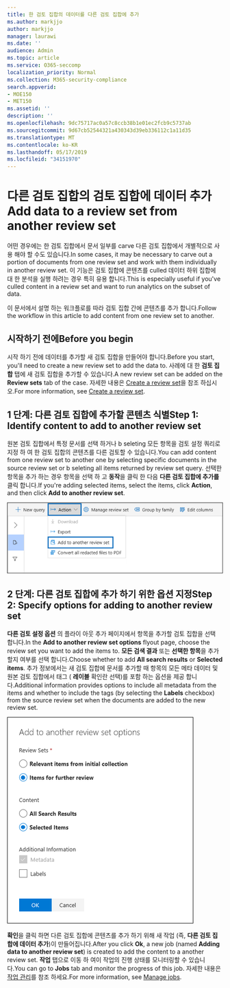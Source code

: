 ```yaml
---
title: 한 검토 집합의 데이터를 다른 검토 집합에 추가
ms.author: markjjo
author: markjjo
manager: laurawi
ms.date: ''
audience: Admin
ms.topic: article
ms.service: O365-seccomp
localization_priority: Normal
ms.collection: M365-security-compliance
search.appverid:
- MOE150
- MET150
ms.assetid: ''
description: ''
ms.openlocfilehash: 9dc75717ac0a57c8ccb38b1e01ec2fcb9c5737ab
ms.sourcegitcommit: 9d67cb52544321a430343d39eb336112c1a11d35
ms.translationtype: MT
ms.contentlocale: ko-KR
ms.lasthandoff: 05/17/2019
ms.locfileid: "34151970"
---
```

# <a name="add-data-to-a-review-set-from-another-review-set"></a><span data-ttu-id="3324d-102">다른 검토 집합의 검토 집합에 데이터 추가</span><span class="sxs-lookup"><span data-stu-id="3324d-102">Add data to a review set from another review set</span></span>

<span data-ttu-id="3324d-103">어떤 경우에는 한 검토 집합에서 문서 일부를 carve 다른 검토 집합에서 개별적으로 사용 해야 할 수도 있습니다.</span><span class="sxs-lookup"><span data-stu-id="3324d-103">In some cases, it may be necessary to carve out a portion of documents from one review set and work with them individually in another review set.</span></span>  <span data-ttu-id="3324d-104">이 기능은 검토 집합에 콘텐츠를 culled 데이터 하위 집합에 대 한 분석을 실행 하려는 경우 특히 유용 합니다.</span><span class="sxs-lookup"><span data-stu-id="3324d-104">This is especially useful if you've culled content in a review set and want to run analytics on the subset of data.</span></span>

<span data-ttu-id="3324d-105">이 문서에서 설명 하는 워크플로를 따라 검토 집합 간에 콘텐츠를 추가 합니다.</span><span class="sxs-lookup"><span data-stu-id="3324d-105">Follow the workflow in this article to add content from one review set to another.</span></span>

## <a name="before-you-begin"></a><span data-ttu-id="3324d-106">시작하기 전에</span><span class="sxs-lookup"><span data-stu-id="3324d-106">Before you begin</span></span>

<span data-ttu-id="3324d-107">시작 하기 전에 데이터를 추가할 새 검토 집합을 만들어야 합니다.</span><span class="sxs-lookup"><span data-stu-id="3324d-107">Before you start, you'll need to create a new review set to add the data to.</span></span>  <span data-ttu-id="3324d-108">사례에 대 한 **검토 집합** 탭에 새 검토 집합을 추가할 수 있습니다.</span><span class="sxs-lookup"><span data-stu-id="3324d-108">A new review set can be added on the **Review sets** tab of the case.</span></span> <span data-ttu-id="3324d-109">자세한 내용은 [Create a review set](managing-review-sets.md#create-a-review-set)을 참조 하십시오.</span><span class="sxs-lookup"><span data-stu-id="3324d-109">For more information, see [Create a review set](managing-review-sets.md#create-a-review-set).</span></span>

## <a name="step-1-identify-content-to-add-to-another-review-set"></a><span data-ttu-id="3324d-110">1 단계: 다른 검토 집합에 추가할 콘텐츠 식별</span><span class="sxs-lookup"><span data-stu-id="3324d-110">Step 1: Identify content to add to another review set</span></span>

<span data-ttu-id="3324d-111">원본 검토 집합에서 특정 문서를 선택 하거나 b seleting 모든 항목을 검토 설정 쿼리로 지정 하 여 한 검토 집합의 콘텐츠를 다른 검토할 수 있습니다.</span><span class="sxs-lookup"><span data-stu-id="3324d-111">You can add content from one review set to another one by selecting specific documents in the source review set or b seleting all items returned by review set query.</span></span>  <span data-ttu-id="3324d-112">선택한 항목을 추가 하는 경우 항목을 선택 하 고 **동작**을 클릭 한 다음 **다른 검토 집합에 추가를**클릭 합니다.</span><span class="sxs-lookup"><span data-stu-id="3324d-112">If you're adding selected items, select the items, click **Action**, and then click **Add to another review set**.</span></span>

![다른 검토 집합에 추가](../media/64f2a4d4-eba3-4ab3-a3ba-d519feea3142.png)

## <a name="step-2-specify-options-for-adding-to-another-review-set"></a><span data-ttu-id="3324d-114">2 단계: 다른 검토 집합에 추가 하기 위한 옵션 지정</span><span class="sxs-lookup"><span data-stu-id="3324d-114">Step 2: Specify options for adding to another review set</span></span>

<span data-ttu-id="3324d-115">**다른 검토 설정 옵션** 의 플라이 아웃 추가 페이지에서 항목을 추가할 검토 집합을 선택 합니다.</span><span class="sxs-lookup"><span data-stu-id="3324d-115">In the **Add to another review set options** flyout page, choose the review set you want to add the items to.</span></span> <span data-ttu-id="3324d-116">**모든 검색 결과** 또는 **선택한 항목**을 추가할지 여부를 선택 합니다.</span><span class="sxs-lookup"><span data-stu-id="3324d-116">Choose whether to add **All search results** or **Selected items**.</span></span>  <span data-ttu-id="3324d-117">추가 정보에서는 새 검토 집합에 문서를 추가할 때 항목의 모든 메타 데이터 및 원본 검토 집합에서 태그 ( **레이블** 확인란 선택)를 포함 하는 옵션을 제공 합니다.</span><span class="sxs-lookup"><span data-stu-id="3324d-117">Additional information provides options to include all metadata from the items and whether to include the tags (by selecting the **Labels** checkbox) from the source review set when the documents are added to the new review set.</span></span>  

![다른 검토 집합에 추가](../media/6440ee44-68fd-44d7-b43a-3a477345525c.png)

<span data-ttu-id="3324d-119">**확인**을 클릭 하면 다른 검토 집합에 콘텐츠를 추가 하기 위해 새 작업 (즉, **다른 검토 집합에 데이터 추가**)이 만들어집니다.</span><span class="sxs-lookup"><span data-stu-id="3324d-119">After you click **Ok**, a new job (named **Adding data to another review set**) is created to add the content to a another review set.</span></span>  <span data-ttu-id="3324d-120">**작업** 탭으로 이동 하 여이 작업의 진행 상태를 모니터링할 수 있습니다.</span><span class="sxs-lookup"><span data-stu-id="3324d-120">You can go to **Jobs** tab and monitor the progress of this job.</span></span> <span data-ttu-id="3324d-121">자세한 내용은 [작업 관리](managing-jobs-ediscovery20.md)를 참조 하세요.</span><span class="sxs-lookup"><span data-stu-id="3324d-121">For more information, see [Manage jobs](managing-jobs-ediscovery20.md).</span></span>
